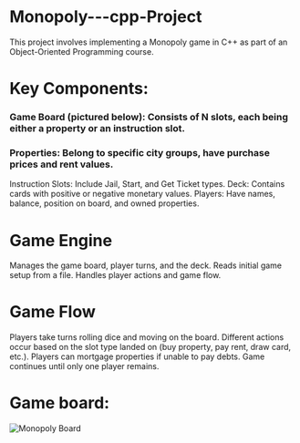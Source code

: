 # Monopoly---cpp-Project

This project involves implementing a Monopoly game in C++ as part of an Object-Oriented Programming course.

# Key Components:
### Game Board (pictured below): Consists of N slots, each being either a property or an instruction slot.
### Properties: Belong to specific city groups, have purchase prices and rent values.
Instruction Slots: Include Jail, Start, and Get Ticket types.
Deck: Contains cards with positive or negative monetary values.
Players: Have names, balance, position on board, and owned properties.

# Game Engine
Manages the game board, player turns, and the deck.
Reads initial game setup from a file.
Handles player actions and game flow.

# Game Flow
Players take turns rolling dice and moving on the board.
Different actions occur based on the slot type landed on (buy property, pay rent, draw card, etc.).
Players can mortgage properties if unable to pay debts.
Game continues until only one player remains.

# Game board:
![Monopoly Board](https://github.com/Ranchook/Monopoly---cpp-Project/assets/102590409/7440f7c3-55e9-46d1-8eef-42b9666f625d)
